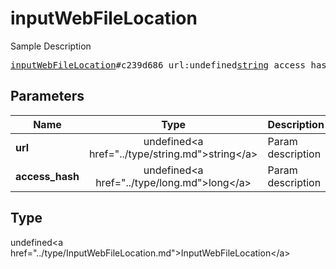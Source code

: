 # inputWebFileLocation

Sample Description

<pre>
<a href="../constructor/inputWebFileLocation.md">inputWebFileLocation</a>#c239d686 url:undefined<a href="../type/string.md">string</a> access_hash:undefined<a href="../type/long.md">long</a> = undefined<a href="../type/InputWebFileLocation.md">InputWebFileLocation</a>;
</pre>

## Parameters

| Name | Type | Description |
|------|:----:|-------------|
| **url** | undefined&lt;a href=&#34;../type/string.md&#34;&gt;string&lt;/a&gt; | Param description |
| **access_hash** | undefined&lt;a href=&#34;../type/long.md&#34;&gt;long&lt;/a&gt; | Param description |

## Type

undefined&lt;a href=&#34;../type/InputWebFileLocation.md&#34;&gt;InputWebFileLocation&lt;/a&gt;
